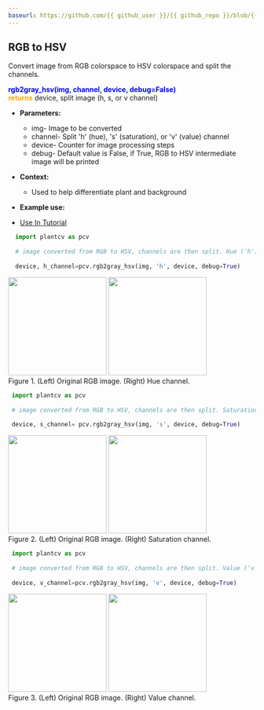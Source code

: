 ```yaml
---
baseurl: https://github.com/{{ github_user }}/{{ github_repo }}/blob/{{ github_version }}{{ conf_py_path }}
---
```


## RGB to HSV

Convert image from RGB colorspace to HSV colorspace and split the channels.

<font color='blue'>**rgb2gray\_hsv(img, channel, device, debug=False)**</font><br>
<font color='orange'>**returns**</font> device, split image (h, s, or v channel)  
    
- **Parameters:**   
  - img- Image to be converted
  - channel- Split 'h' (hue), 's' (saturation), or 'v' (value) channel
  - device- Counter for image processing steps
  - debug- Default value is False, if True, RGB to HSV intermediate image will be printed 

- **Context:**  
  - Used to help differentiate plant and background

- **Example use:**  

 - [Use In Tutorial](http://plantcv.danforthcenter.org/pages/documentation/function_docs/vis_tutorial.html)
 
 
  ```python
    import plantcv as pcv
    
    # image converted from RGB to HSV, channels are then split. Hue ('h') channel is outputed.
    
    device, h_channel=pcv.rgb2gray_hsv(img, 'h', device, debug=True)
  ```
  
  <a href="{{baseurl}}/img/documentation_images/rgb2hsv/Dr7AB001192-2014-02-04 17_01_09-D001dr_012014-VIS_SV_180_z500.png" target="_blank"><img src="{{baseurl}}/img/documentation_images/rgb2hsv/Dr7AB001192-2014-02-04 17_01_09-D001dr_012014-VIS_SV_180_z500.png" width="200"></a>   <a href="{{baseurl}}/img/documentation_images/rgb2hsv/1_hsv_hue.png" target="_blank"><img src="{{baseurl}}/img/documentation_images/rgb2hsv/1_hsv_hue.png" width="200"></a><br>
  Figure 1. (Left) Original RGB image. (Right) Hue channel.  

   ```python
    import plantcv as pcv
    
    # image converted from RGB to HSV, channels are then split. Saturation ('s') channel is outputed.
    
    device, s_channel= pcv.rgb2gray_hsv(img, 's', device, debug=True)
  ```  

  <a href="{{baseurl}}/img/documentation_images/rgb2hsv/Dr7AB001192-2014-02-04 17_01_09-D001dr_012014-VIS_SV_180_z500.png" target="_blank"><img src="{{baseurl}}/img/documentation_images/rgb2hsv/Dr7AB001192-2014-02-04 17_01_09-D001dr_012014-VIS_SV_180_z500.png" width="200"></a>   <a href="{{baseurl}}/img/documentation_images/rgb2hsv/1_hsv_saturation.png" target="_blank"><img src="{{baseurl}}/img/documentation_images/rgb2hsv/1_hsv_saturation.png" width="200"></a><br>
  Figure 2. (Left) Original RGB image. (Right) Saturation channel.  

   
   ```python
    import plantcv as pcv
    
    # image converted from RGB to HSV, channels are then split. Value ('v') channel is outputed.
    
    device, v_channel=pcv.rgb2gray_hsv(img, 'v', device, debug=True)
  ```  
  
  <a href="{{baseurl}}/img/documentation_images/rgb2hsv/Dr7AB001192-2014-02-04 17_01_09-D001dr_012014-VIS_SV_180_z500.png" target="_blank"><img src="{{baseurl}}/img/documentation_images/rgb2hsv/Dr7AB001192-2014-02-04 17_01_09-D001dr_012014-VIS_SV_180_z500.png" width="200"></a>   <a href="{{baseurl}}/img/documentation_images/rgb2hsv/1_hsv_value.png" target="_blank"><img src="{{baseurl}}/img/documentation_images/rgb2hsv/1_hsv_value.png" width="200"></a><br>
  Figure 3. (Left) Original RGB image. (Right) Value channel.  

